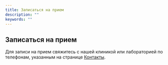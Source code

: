 ```yaml
---
title: Записаться на прием
description: ""
keywords: ""
---
```


## Записаться на прием

Для записи на прием свяжитесь с нашей клиникой или лабораторией по телефонам, указанным на странице [Контакты](/o-nas/contacts/).
